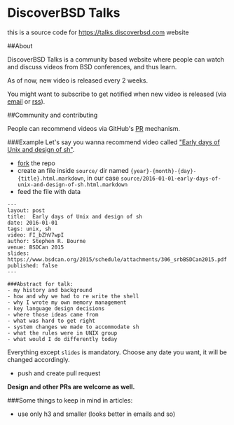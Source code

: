 # DiscoverBSD Talks
this is a source code for https://talks.discoverbsd.com website

##About

DiscoverBSD Talks is a community based website where people can watch and discuss videos from BSD conferences, and thus learn.

As of now, new video is released every 2 weeks.

You might want to subscribe to get notified when new video is released (via [email](http://eepurl.com/bHOOKz) or [rss](https://talks.discoverbsd.com/feed.xml)).

##Community and contributing

People can recommend videos via GitHub's [PR](https://help.github.com/articles/using-pull-requests/) mechanism.  


###Example
Let's say you wanna recommend video called ["Early days of Unix and design of sh"](https://www.youtube.com/watch?v=FI_bZhV7wpI).

* [fork](https://github.com/DiscoverBSD/talks#fork-destination-box) the repo
* create an file inside `source/` dir named `{year}-{month}-{day}-{title}.html.markdown`, in our case `source/2016-01-01-early-days-of-unix-and-design-of-sh.html.markdown`
* feed the file with data
```
---
layout: post
title:  Early days of Unix and design of sh
date: 2016-01-01
tags: unix, sh
video: FI_bZhV7wpI
author: Stephen R. Bourne
venue: BSDCan 2015
slides: https://www.bsdcan.org/2015/schedule/attachments/306_srbBSDCan2015.pdf
published: false
---

###Abstract for talk:
- my history and background
- how and why we had to re write the shell
- why I wrote my own memory management
- key language design decisions
- where those ideas came from
- what was hard to get right
- system changes we made to accommodate sh
- what the rules were in UNIX group
- what would I do differently today
```
Everything except `slides` is mandatory. Choose any date you want, it will be changed accordingly.

* push and create pull request

**Design and other PRs are welcome as well.**

###Some things to keep in mind in articles:
*  use only h3 and smaller (looks better in emails and so)
